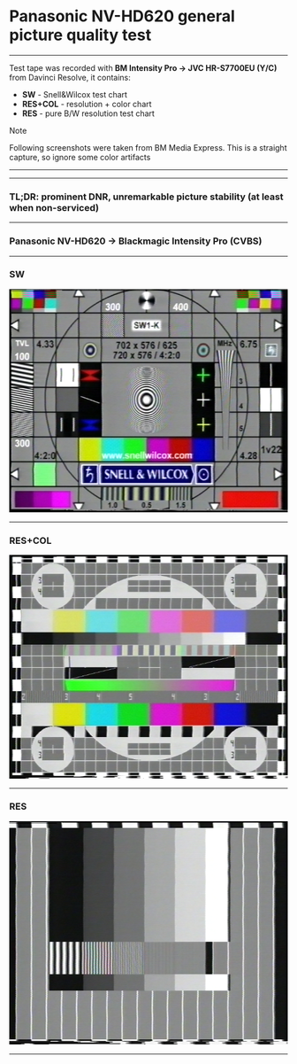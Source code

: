 # Panasonic NV-HD620 general picture quality test

<hr>

Test tape was recorded with **BM Intensity Pro -> JVC HR-S7700EU (Y/C)** from Davinci Resolve, it contains:
* **SW** - Snell&Wilcox test chart
* **RES+COL** - resolution + color chart
* **RES** - pure B/W resolution test chart

> [!NOTE]
> Following screenshots were taken from BM Media Express. This is a straight capture, so ignore some color artifacts

<hr>

<hr>

### TL;DR: prominent DNR, unremarkable picture stability (at least when non-serviced)

<hr>

### Panasonic NV-HD620 -> Blackmagic Intensity Pro (CVBS)

<hr>

### SW

![SW.png](SW.png)

<hr>

### RES+COL

![RES+COL.png](RES%2BCOL.png)

<hr>

### RES

![RES.png](RES.png)

<hr>


